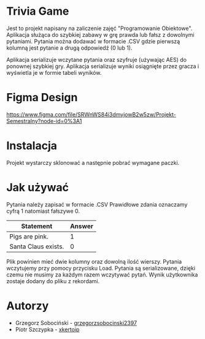 # Trivia Game

Jest to projekt napisany na zaliczenie zajęć "Programowanie Obiektowe". 
Aplikacja służąca do szybkiej zabawy w grę prawda lub fałsz z dowolnymi pytaniami. Pytania można dodawać w formacie .CSV gdzie pierwszą kolumną jest pytanie a drugą odpowiedź (0 lub 1). 

Aplikacja serializuje wczytane pytania oraz szyfruje (używając AES) do ponownej szybkiej gry. 
Aplikacja serializuje wyniki osiągnięte przez gracza i wyświetla je w formie tabeli wyników. 

# Figma Design
<a>https://www.figma.com/file/SRWnWS84i3dmvjowB2w5zw/Projekt-Semestralny?node-id=0%3A1</a>

# Instalacja
Projekt wystarczy sklonować a następnie pobrać wymagane paczki. 

# Jak używać
Pytania należy zapisać w formacie .CSV 
Prawidłowe zdania oznaczamy cyfrą 1 natomiast fałszywe 0.

| Statement         | Answer |
|---------------------|---|
| Pigs are pink.      | 1 |
| Santa Claus exists. | 0 |

Plik powinien mieć dwie kolumny oraz dowolną ilość wierszy. Pytania wczytujemy przy pomocy przycisku Load.
Pytania są serializowane, dzięki czemu nie musimy za każdym razem wczytywać pytań. Wynik użytkownika zostaje dodany do pliku z rekordami.

# Autorzy

- Grzegorz Sobociński -  [grzegorzsobocinski2397](https://github.com/grzegorzsobocinski2397) 
- Piotr Szczypka - [xkertoip](https://github.com/xkertoip)
